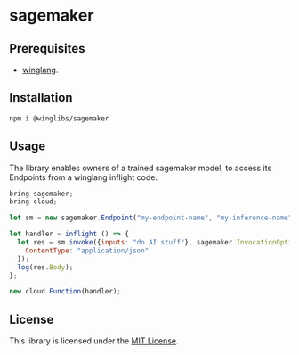 # sagemaker

## Prerequisites

- [winglang](https://winglang.io).

## Installation

```sh
npm i @winglibs/sagemaker
```

## Usage

The library enables owners of a trained sagemaker model, to access its Endpoints from a winglang inflight code.

```js
bring sagemaker;
bring cloud;

let sm = new sagemaker.Endpoint("my-endpoint-name", "my-inference-name");

let handler = inflight () => {
  let res = sm.invoke({inputs: "do AI stuff"}, sagemaker.InvocationOptions {
    ContentType: "application/json"
  });
  log(res.Body);
};

new cloud.Function(handler);
```

## License

This library is licensed under the [MIT License](./LICENSE).
